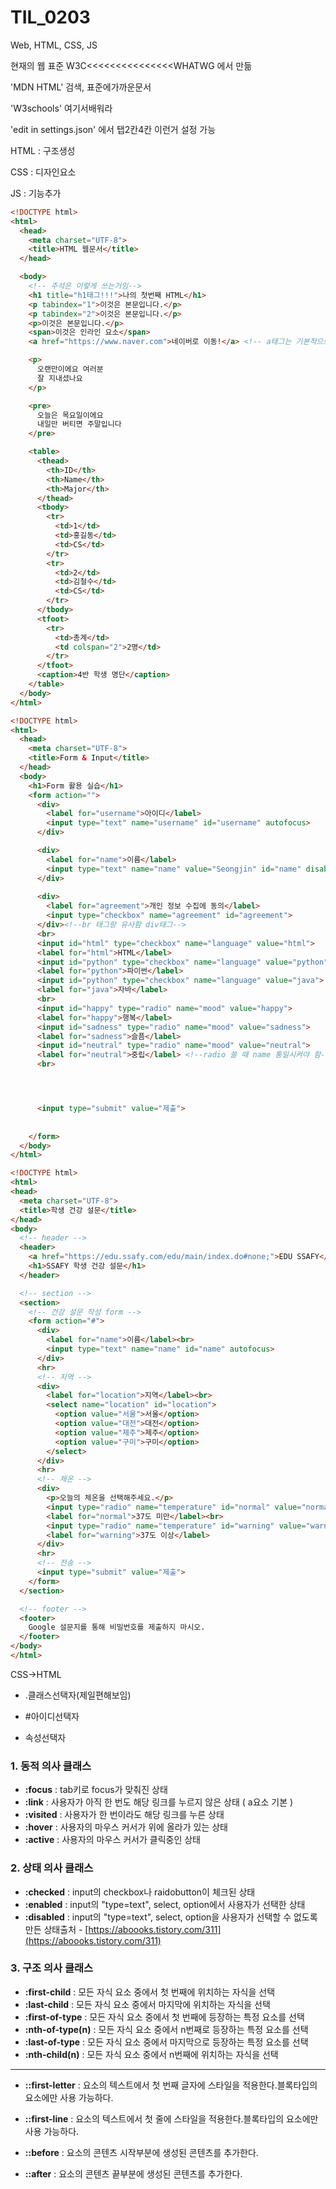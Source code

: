 # TIL_0203

Web, HTML, CSS, JS

현재의 웹 표준 W3C<<<<<<<<<<<<<<<WHATWG 에서 만듦

'MDN HTML' 검색, 표준에가까운문서

'W3schools' 여기서배워라

'edit in settings.json' 에서 탭2칸4칸 이런거 설정 가능



HTML : 구조생성

CSS : 디자인요소

JS : 기능추가



```html
<!DOCTYPE html>
<html>
  <head>
    <meta charset="UTF-8">
    <title>HTML 웹문서</title>
  </head>

  <body>
    <!-- 주석은 이렇게 쓰는거임-->
    <h1 title="h1태그!!!">나의 첫번째 HTML</h1>
    <p tabindex="1">이것은 본문입니다.</p>
    <p tabindex="2">이것은 본문입니다.</p>
    <p>이것은 본문입니다.</p>
    <span>이것은 인라인 요소</span>
    <a href="https://www.naver.com">네이버로 이동!</a> <!-- a태그는 기본적으로 포커스가 됨 i.e. tap index 가짐 -->

    <p>
      오랜만이에요 여러분
      잘 지내셨나요
    </p>

    <pre>
      오늘은 목요일이에요
      내일만 버티면 주말입니다
    </pre>

    <table>
      <thead>
        <th>ID</th>
        <th>Name</th>
        <th>Major</th>
      </thead>
      <tbody>
        <tr>
          <td>1</td>
          <td>홍길동</td>
          <td>CS</td>
        </tr>
        <tr>
          <td>2</td>
          <td>김철수</td>
          <td>CS</td>
        </tr>
      </tbody>
      <tfoot>
        <tr>
          <td>총계</td>
          <td colspan="2">2명</td>
        </tr>
      </tfoot>
      <caption>4반 학생 명단</caption>
    </table>
  </body>
</html>
```

```html
<!DOCTYPE html>
<html>
  <head>
    <meta charset="UTF-8">
    <title>Form & Input</title>
  </head>
  <body>
    <h1>Form 활용 실습</h1>
    <form action="">
      <div>
        <label for="username">아이디</label>
        <input type="text" name="username" id="username" autofocus>
      </div>

      <div>
        <label for="name">이름</label>
        <input type="text" name="name" value="Seongjin" id="name" disabled>
      </div>  
      
      <div>
        <label for="agreement">개인 정보 수집에 동의</label>
        <input type="checkbox" name="agreement" id="agreement">
      </div><!--br 태그랑 유사함 div태그-->
      <br>
      <input id="html" type="checkbox" name="language" value="html">
      <label for="html">HTML</label>
      <input id="python" type="checkbox" name="language" value="python">
      <label for="python">파이썬</label>
      <input id="python" type="checkbox" name="language" value="java">
      <label for="java">자바</label>
      <br>
      <input id="happy" type="radio" name="mood" value="happy">
      <label for="happy">행복</label>
      <input id="sadness" type="radio" name="mood" value="sadness">
      <label for="sadness">슬픔</label>
      <input id="neutral" type="radio" name="mood" value="neutral">
      <label for="neutral">중립</label> <!--radio 쓸 때 name 통일시켜야 함-->
      <br>




      <input type="submit" value="제출">
    
    
    </form>
  </body>
</html>
```

```html
<!DOCTYPE html>
<html>
<head>
  <meta charset="UTF-8">
  <title>학생 건강 설문</title>
</head>
<body>
  <!-- header -->
  <header>
    <a href="https://edu.ssafy.com/edu/main/index.do#none;">EDU SSAFY</a>
    <h1>SSAFY 학생 건강 설문</h1>
  </header>

  <!-- section -->
  <section>
    <!-- 건강 설문 작성 form -->
    <form action="#">
      <div>
        <label for="name">이름</label><br>
        <input type="text" name="name" id="name" autofocus>
      </div>
      <hr>
      <!-- 지역 -->
      <div>
        <label for="location">지역</label><br>
        <select name="location" id="location">
          <option value="서울">서울</option>
          <option value="대전">대전</option>
          <option value="제주">제주</option>
          <option value="구미">구미</option>
        </select>
      </div>
      <hr>
      <!-- 체온 -->
      <div>
        <p>오늘의 체온을 선택해주세요.</p>
        <input type="radio" name="temperature" id="normal" value="normal" checked>
        <label for="normal">37도 미만</label><br>
        <input type="radio" name="temperature" id="warning" value="warning">
        <label for="warning">37도 이상</label>
      </div>
      <hr>
      <!-- 전송 -->
      <input type="submit" value="제출">
    </form>
  </section>

  <!-- footer -->
  <footer>
    Google 설문지를 통해 비밀번호를 제출하지 마시오.
  </footer>
</body>
</html>
```



CSS->HTML

- .클래스선택자(제일편해보임)

- #아이디선택자

- 속성선택자



### 1. 동적 의사 클래스

- **:focus** : tab키로 focus가 맞춰진 상태
- **:link** : 사용자가 아직 한 번도 해당 링크를 누르지 않은 상태 ( a요소 기본 )
- **:visited** : 사용자가 한 번이라도 해당 링크를 누른 상태
- **:hover** : 사용자의 마우스 커서가 위에 올라가 있는 상태
- **:active** : 사용자의 마우스 커서가 클릭중인 상태

### 2. 상태 의사 클래스
- **:checked** : input의 checkbox나 raidobutton이 체크된 상태
- **:enabled** : input의 "type=text", select, option에서 사용자가 선택한 상태
- **:disabled** : input의 "type=text", select, option을 사용자가 선택할 수 없도록 만든 상태출처 - [https://aboooks.tistory.com/311](https://aboooks.tistory.com/311)
### 3. 구조 의사 클래스
- **:first-child** : 모든 자식 요소 중에서 첫 번째에 위치하는 자식을 선택
- **:last-child** : 모든 자식 요소 중에서 마지막에 위치하는 자식을 선택
- **:first-of-type** : 모든 자식 요소 중에서 첫 번째에 등장하는 특정 요소를 선택
- **:nth-of-type(n)** : 모든 자식 요소 중에서 n번째로 등장하는 특정 요소를 선택
- **:last-of-type** : 모든 자식 요소 중에서 마지막으로 등장하는 특정 요소를 선택
- **:nth-child(n)** : 모든 자식 요소 중에서 n번째에 위치하는 자식을 선택





---------------------------------------------------------------------------------------

- **::first-letter** : 요소의 텍스트에서 첫 번째 글자에 스타일을 적용한다.블록타입의 요소에만 사용 가능하다.

- **::first-line** : 요소의 텍스트에서 첫 줄에 스타일을 적용한다.블록타입의 요소에만 사용 가능하다.

- **::before** : 요소의 콘텐츠 시작부분에 생성된 콘텐츠를 추가한다.

- **::after** : 요소의 콘텐츠 끝부분에 생성된 콘텐츠를 추가한다.

